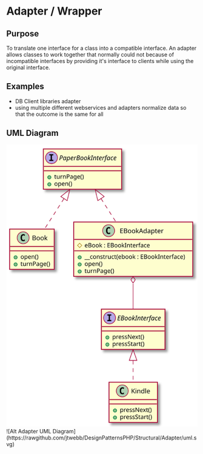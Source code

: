 # Adapter / Wrapper

## Purpose

To translate one interface for a class into a compatible interface. An adapter allows classes to work together that normally could not because of incompatible interfaces by providing it's interface to clients while using the original interface.

## Examples

* DB Client libraries adapter
* using multiple different webservices and adapters normalize data so that the outcome is the same for all

## UML Diagram

<img src="uml.svg" alt="Adapter UML Diagram">
![Alt Adapter UML Diagram](https://rawgithub.com/jtwebb/DesignPatternsPHP/Structural/Adapter/uml.svg)